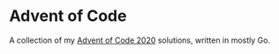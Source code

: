 # Advent of Code

A collection of my [Advent of Code 2020](https://adventofcode.com/) solutions, written in mostly Go.
